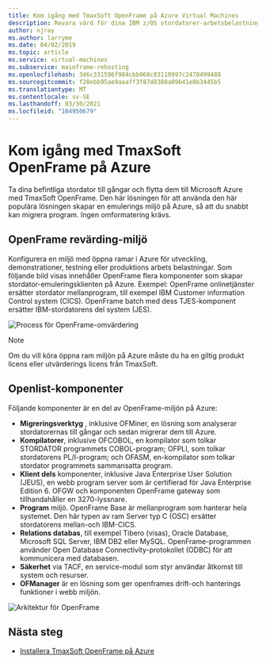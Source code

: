 ```yaml
---
title: Kom igång med TmaxSoft OpenFrame på Azure Virtual Machines
description: Revara värd för dina IBM z/OS stordatorer-arbetsbelastningar med hjälp av TmaxSoft OpenFrame-miljö på Azure Virtual Machines (VM).
author: njray
ms.author: larryme
ms.date: 04/02/2019
ms.topic: article
ms.service: virtual-machines
ms.subservice: mainframe-rehosting
ms.openlocfilehash: 346c331596f984cbb068c03110997c2478499488
ms.sourcegitcommit: f28ebb95ae9aaaff3f87d8388a09b41e0b3445b5
ms.translationtype: MT
ms.contentlocale: sv-SE
ms.lasthandoff: 03/30/2021
ms.locfileid: "104950679"
---
```

# <a name="get-started-with-tmaxsoft-openframe-on-azure"></a>Kom igång med TmaxSoft OpenFrame på Azure

Ta dina befintliga stordator till gångar och flytta dem till Microsoft Azure med TmaxSoft OpenFrame. Den här lösningen för att använda den här populära lösningen skapar en emulerings miljö på Azure, så att du snabbt kan migrera program. Ingen omformatering krävs.

## <a name="openframe-rehosting-environment"></a>OpenFrame revärding-miljö

Konfigurera en miljö med öppna ramar i Azure för utveckling, demonstrationer, testning eller produktions arbets belastningar. Som följande bild visas innehåller OpenFrame flera komponenter som skapar stordator-emuleringsklienten på Azure. Exempel: OpenFrame onlinetjänster ersätter stordator mellanprogram, till exempel IBM Customer information Control system (CICS). OpenFrame batch med dess TJES-komponent ersätter IBM-stordatorens del system (JES). 

![Process för OpenFrame-omvärdering](media/openframe-01.png)

> [!NOTE]
> Om du vill köra öppna ram miljön på Azure måste du ha en giltig produkt licens eller utvärderings licens från TmaxSoft.

## <a name="openframe-components"></a>Openlist-komponenter

Följande komponenter är en del av OpenFrame-miljön på Azure:

- **Migreringsverktyg** , inklusive OFMiner, en lösning som analyserar stordatorernas till gångar och sedan migrerar dem till Azure.
- **Kompilatorer**, inklusive OFCOBOL, en kompilator som tolkar STORDATOR programmets COBOL-program; OFPLI, som tolkar stordatorens PL/I-program; och OFASM, en-kompilator som tolkar stordator programmets sammansatta program.
- **Klient dels** komponenter, inklusive Java Enterprise User Solution (JEUS), en webb program server som är certifierad för Java Enterprise Edition 6. OFGW och komponenten OpenFrame gateway som tillhandahåller en 3270-lyssnare.
- **Program** miljö. OpenFrame Base är mellanprogram som hanterar hela systemet. Den här typen av ram Server typ C (OSC) ersätter stordatorens mellan-och IBM-CICS.
- **Relations databas**, till exempel Tibero (visas), Oracle Database, Microsoft SQL Server, IBM DB2 eller MySQL. OpenFrame-programmen använder Open Database Connectivity-protokollet (ODBC) för att kommunicera med databasen.
- **Säkerhet** via TACF, en service-modul som styr användar åtkomst till system och resurser. 
- **OFManager** är en lösning som ger openframes drift-och hanterings funktioner i webb miljön.

![Arkitektur för OpenFrame](media/openframe-02.png)

## <a name="next-steps"></a>Nästa steg

- [Installera TmaxSoft OpenFrame på Azure](./install-openframe-azure.md)
